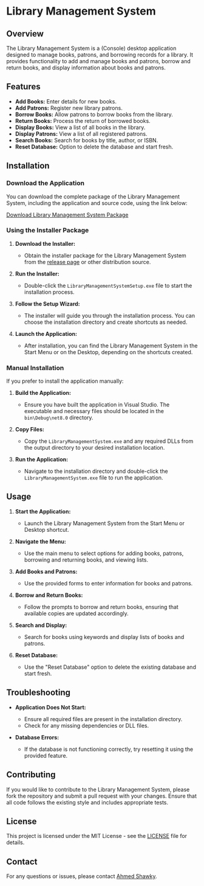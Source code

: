# Library Management System

## Overview

The Library Management System is a (Console) desktop application designed to manage books, patrons, and borrowing records for a library. It provides functionality to add and manage books and patrons, borrow and return books, and display information about books and patrons.

## Features

- **Add Books:** Enter details for new books.
- **Add Patrons:** Register new library patrons.
- **Borrow Books:** Allow patrons to borrow books from the library.
- **Return Books:** Process the return of borrowed books.
- **Display Books:** View a list of all books in the library.
- **Display Patrons:** View a list of all registered patrons.
- **Search Books:** Search for books by title, author, or ISBN.
- **Reset Database:** Option to delete the database and start fresh.

## Installation

### Download the Application

You can download the complete package of the Library Management System, including the application and source code, using the link below:

[Download Library Management System Package](https://codeload.github.com/Ahmed4Shawky/Library_Management_System/zip/refs/heads/main)


### Using the Installer Package

1. **Download the Installer:**

   - Obtain the installer package for the Library Management System from the [release page](#) or other distribution source.

2. **Run the Installer:**

   - Double-click the `LibraryManagementSystemSetup.exe` file to start the installation process.

3. **Follow the Setup Wizard:**

   - The installer will guide you through the installation process. You can choose the installation directory and create shortcuts as needed.

4. **Launch the Application:**

   - After installation, you can find the Library Management System in the Start Menu or on the Desktop, depending on the shortcuts created.

### Manual Installation

If you prefer to install the application manually:

1. **Build the Application:**

   - Ensure you have built the application in Visual Studio. The executable and necessary files should be located in the `bin\Debug\net8.0` directory.

2. **Copy Files:**

   - Copy the `LibraryManagementSystem.exe` and any required DLLs from the output directory to your desired installation location.

3. **Run the Application:**

   - Navigate to the installation directory and double-click the `LibraryManagementSystem.exe` file to run the application.

## Usage

1. **Start the Application:**

   - Launch the Library Management System from the Start Menu or Desktop shortcut.

2. **Navigate the Menu:**

   - Use the main menu to select options for adding books, patrons, borrowing and returning books, and viewing lists.

3. **Add Books and Patrons:**

   - Use the provided forms to enter information for books and patrons.

4. **Borrow and Return Books:**

   - Follow the prompts to borrow and return books, ensuring that available copies are updated accordingly.

5. **Search and Display:**

   - Search for books using keywords and display lists of books and patrons.

6. **Reset Database:**

   - Use the "Reset Database" option to delete the existing database and start fresh.

## Troubleshooting

- **Application Does Not Start:**
  - Ensure all required files are present in the installation directory.
  - Check for any missing dependencies or DLL files.

- **Database Errors:**
  - If the database is not functioning correctly, try resetting it using the provided feature.

## Contributing

If you would like to contribute to the Library Management System, please fork the repository and submit a pull request with your changes. Ensure that all code follows the existing style and includes appropriate tests.

## License

This project is licensed under the MIT License - see the [LICENSE](LICENSE) file for details.

## Contact

For any questions or issues, please contact [Ahmed Shawky](https://www.linkedin.com/in/ahmed-shawky-9b1742252/).
